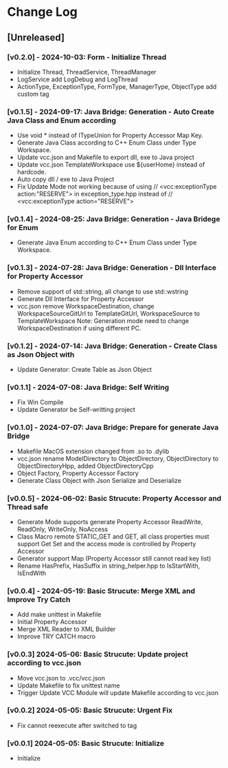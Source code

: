 # Change Log

## [Unreleased]

### [v0.2.0] - 2024-10-03: Form - Initialize Thread
- Initialize Thread, ThreadService, ThreadManager
- LogService add LogDebug and LogThread
- ActionType, ExceptionType, FormType, ManagerType, ObjectType add custom tag

### [v0.1.5] - 2024-09-17: Java Bridge: Generation - Auto Create Java Class and Enum according
- Use void * instead of ITypeUnion for Property Accessor Map Key.
- Generate Java Class according to C++ Enum Class under Type Workspace.
- Update vcc.json and Makefile to export dll, exe to Java project
- Update vcc.json TemplateWorkspace use ${userHome} instead of hardcode.
- Auto copy dll / exe to Java Project
- Fix Update Mode not working because of using // <vcc:exceptionType action:"RESERVE"> in exception_type.hpp instead of // <vcc:exceptionType action="RESERVE">

### [v0.1.4] - 2024-08-25: Java Bridge: Generation - Java Bridege for Enum
- Generate Java Enum according to C++ Enum Class under Type Workspace.

### [v0.1.3] - 2024-07-28: Java Bridge: Generation - Dll Interface for Property Accessor
- Remove support of std::string, all change to use std::wstring
- Generate Dll Interface for Property Accessor
- vcc.json remove WorkspaceDestination, change WorkspaceSourceGitUrl to TemplateGitUrl, WorkspaceSource to TemplateWorkspace
Note: Generation mode need to change WorkspaceDestination if using different PC.

### [v0.1.2] - 2024-07-14: Java Bridge: Generation - Create Class as Json Object with 
- Update Generator: Create Table as Json Object

### [v0.1.1] - 2024-07-08: Java Bridge: Self Writing
- Fix Win Compile
- Update Generator be Self-writting project

### [v0.1.0] - 2024-07-07: Java Bridge: Prepare for generate Java Bridge
- Makefile MacOS extension changed from .so to .dylib
- vcc.json rename ModelDirectory to ObjectDirectory, ObjectDirectory to ObjectDirectoryHpp, added ObjectDirectoryCpp
- Object Factory, Property Accessor Factory
- Generate Class Object with Json Serialize and Deserialize

### [v0.0.5] - 2024-06-02: Basic Strucute: Property Accessor and Thread safe
- Generate Mode supports generate Property Accessor ReadWrite, ReadOnly, WriteOnly, NoAccess
- Class Macro remote STATIC_GET and GET, all class properties must support Get Set and the access mode is controlled by Property Accessor
- Generator support Map (Property Accessor still cannot read key list)
- Rename HasPrefix, HasSuffix in string_helper.hpp to IsStartWith, IsEndWith

### [v0.0.4] - 2024-05-19: Basic Strucute: Merge XML and Improve Try Catch
- Add make unittest in Makefile
- Initial Property Accessor
- Merge XML Reader to XML Builder
- Improve TRY CATCH macro

### [v0.0.3] 2024-05-06: Basic Strucute: Update project according to vcc.json
- Move vcc.json to .vcc/vcc.json
- Update Makefile to fix unittest name
- Trigger Update VCC Module will update Makefile according to vcc.json

### [v0.0.2] 2024-05-05: Basic Strucute: Urgent Fix
- Fix cannot reexecute after switched to tag

### [v0.0.1] 2024-05-05: Basic Strucute: Initialize
- Initialize
